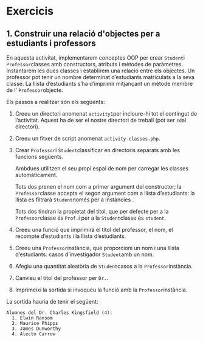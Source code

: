 # Exercicis



## 1. Construir una relació d'objectes per a estudiants i professors

En aquesta activitat, implementarem conceptes OOP per crear `Student`i `Professor`classes amb constructors, atributs i mètodes de paràmetres. Instantarem les dues classes i establirem una relació entre els objectes. Un professor pot tenir un nombre determinat d’estudiants matriculats a la seva classe. La llista d’estudiants s’ha d’imprimir mitjançant un mètode membre de l’ `Professor`objecte.

Els passos a realitzar són els següents:

1. Creeu un directori anomenat `activity1`per incloure-hi tot el contingut de l’activitat. Aquest ha de ser el nostre directori de treball \(pot ser `cd`al directori\).
2. Creeu un fitxer de script anomenat `activity-classes.php`.
3. Crear `Professor`i `Student`classificar en directoris separats amb les funcions següents.

   Ambdues utilitzen el seu propi espai de nom per carregar les classes automàticament.

   Tots dos prenen el nom com a primer argument del constructor; la `Professor`classe accepta el segon argument com a llista d’estudiants: la llista es filtrarà `Student`només per a instàncies .

   Tots dos tindran la propietat del títol, que per defecte per a la `Professor`classe és `Prof.`i per a la `Student`classe és `student`.

4. Creeu una funció que imprimirà el títol del professor, el nom, el recompte d’estudiants i la llista d’estudiants.
5. Creeu una `Professor`instància, que proporcioni un nom i una llista d’estudiants: casos d’investigador `Student`amb un nom.
6. Afegiu una quantitat aleatòria de `Student`casos a la `Professor`instància.
7. Canvieu el títol del professor per `Dr.`.
8. Imprimeixi la sortida si invoqueu la funció amb la `Professor`instància.

La sortida hauria de tenir el següent:

```text
Alumnes del Dr. Charles Kingsfield (4): 
  1. Elwin Ransom 
  2. Maurice Phipps 
  3. James Dunworthy 
  4. Alecto Carrow
```

